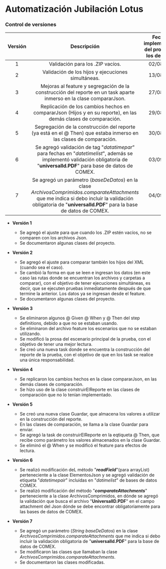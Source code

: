# Automatización Jubilación Lotus

### Control de versiones

| Versión | Descripción  | Fecha de implementación del proyecto en los demás IDE |
| :------------:|:---------------:| :-----:|
| 1  | Validación para los .ZIP vacíos.  |02/08/2019 |
| 2  | Validación de los hijos y ejecuciones simultáneas.  |13/08/2019 |
| 3  | Mejoras al feature y segregación de la construcción del reporte en un task aparte inmerso en la clase compararJson.  |27/08/2019 |
| 4  | Replicación de los cambios hechos en compararJson (Hijos y en su reporte), en las demás clases de comparación.  |29/08/2019 |
| 5  | Segregación de la construcción del reporte (ya está en el @ Then) que estaba inmerso en las clases de comparación. |30/08/2019 |
| 6  | Se agregó validación de tag "*datatimepar*" para fechas en "*datetimelist*", además se implementó validación obligatoria de "**universalId.PDF**" para base de datos de COMEX.|03/09/2019|
| 7  | Se agregó un parámetro (*baseDeDatos*) en la clase *ArchivosComprimidos.comparateAttachments* que me indica si debo incluir la validación obligatoria de "**universalId.PDF**" para la base de datos de COMEX.|04/09/2019|

- **Versión 1**
	- Se agregó el ajuste para que cuando los .ZIP estén vacíos, no se comparen con los archivos Json.
	- Se documentaron algunas clases del proyecto.

- **Versión 2**
	- Se agregó el ajuste para comparar también los hijos del XML (cuando sea el caso).
	- Se cambió la forma en que se leen e ingresan los datos (en este caso las rutas donde se encuentran los archivos y carpetas a comparar), con el objetivo de tener ejecuciones simultáneas, es decir, que se ejecuten pruebas inmediatamente después de que termine la anterior.  Los datos ya se ingresan desde el feature.
	- Se documentaron algunas clases del proyecto.
	
- **Versión 3**
	- Se eliminaron algunos @ Given @ When y @ Then del step definitions, debido a que no se estaban usando.
	- Se eliminaron del archivo feature los escenarios que no se estaban utilizando.
	- Se modificó la prosa del escenario principal de la prueba, con el objetivo de tener una mejor lectura.
	- Se creó una nueva task donde se encuentra la construcción del reporte de la prueba, con el objetivo de que en los task se realice una única responsabilidad.

- **Versión 4**
	- Se replicaron los cambios hechos en la clase compararJson, en las demás clases de comparación.
	- Se hizo uso de la clase construirElReporte en las clases de comparación que no lo tenían implementado.
	
- **Versión 5**
	- Se creó una nueva clase Guardar, que almacena los valores a utilizar en la construcción del reporte.
	- En las clases de comparación, se llama a la clase Guardar para enviar.
	- Se agregó la task de construirElReporte en la eqtiqueta @ Then, que recibe como parámetro los valores almacenados en la clase Guardar.
	- Se eliminó el @ When y se modificó el feature para efectos de lectura.
	
- **Versión 6**
	- Se realizó modificación deL método "***readField***"(para arrayList) perteneciente a la clase ElementosJson y se agregó validación de etiqueta "*datetimepair*" incluidas en "*datimelist*" de bases de datos COMEX.
	- Se realizó modificación del método "***comparateAttachments***" perteneciente a la clase ArchivosComprimidos, en dónde se agregó la validación que busca el archivo "**UniversalID.PDF**" en el campo attachment del Json dónde se debe encontrar obligatoriamente para las bases de datos de COMEX.
	
- **Versión 7**
	- Se agregó un parámetro (*String baseDeDatos*) en la clase *ArchivosComprimidos.comparateAttachments* que me indica si debo incluir la validación obligatoria de "**universalId.PDF**" para la base de datos de COMEX.
	- Se modificaron las clases que llamaban la clase *ArchivosComprimidos.comparateAttachments*.
	- Se documentaron las clases modificadas.